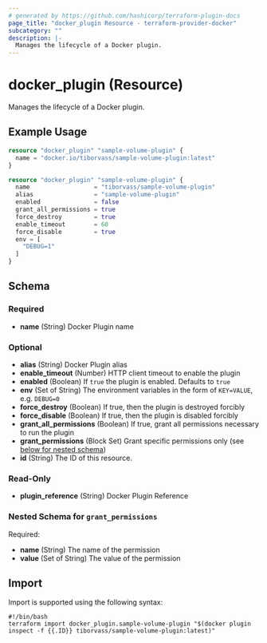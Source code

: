```yaml
---
# generated by https://github.com/hashicorp/terraform-plugin-docs
page_title: "docker_plugin Resource - terraform-provider-docker"
subcategory: ""
description: |-
  Manages the lifecycle of a Docker plugin.
---
```

<!-- Bug: Type and Name are switched -->
# docker_plugin (Resource)

Manages the lifecycle of a Docker plugin.

## Example Usage

```terraform
resource "docker_plugin" "sample-volume-plugin" {
  name = "docker.io/tiborvass/sample-volume-plugin:latest"
}

resource "docker_plugin" "sample-volume-plugin" {
  name                  = "tiborvass/sample-volume-plugin"
  alias                 = "sample-volume-plugin"
  enabled               = false
  grant_all_permissions = true
  force_destroy         = true
  enable_timeout        = 60
  force_disable         = true
  env = [
    "DEBUG=1"
  ]
}
```

<!-- schema generated by tfplugindocs -->
## Schema

### Required

- **name** (String) Docker Plugin name

### Optional

- **alias** (String) Docker Plugin alias
- **enable_timeout** (Number) HTTP client timeout to enable the plugin
- **enabled** (Boolean) If `true` the plugin is enabled. Defaults to `true`
- **env** (Set of String) The environment variables in the form of `KEY=VALUE`, e.g. `DEBUG=0`
- **force_destroy** (Boolean) If true, then the plugin is destroyed forcibly
- **force_disable** (Boolean) If true, then the plugin is disabled forcibly
- **grant_all_permissions** (Boolean) If true, grant all permissions necessary to run the plugin
- **grant_permissions** (Block Set) Grant specific permissions only (see [below for nested schema](#nestedblock--grant_permissions))
- **id** (String) The ID of this resource.

### Read-Only

- **plugin_reference** (String) Docker Plugin Reference

<a id="nestedblock--grant_permissions"></a>
### Nested Schema for `grant_permissions`

Required:

- **name** (String) The name of the permission
- **value** (Set of String) The value of the permission

## Import

Import is supported using the following syntax:

```shell
#!/bin/bash
terraform import docker_plugin.sample-volume-plugin "$(docker plugin inspect -f {{.ID}} tiborvass/sample-volume-plugin:latest)"
```
